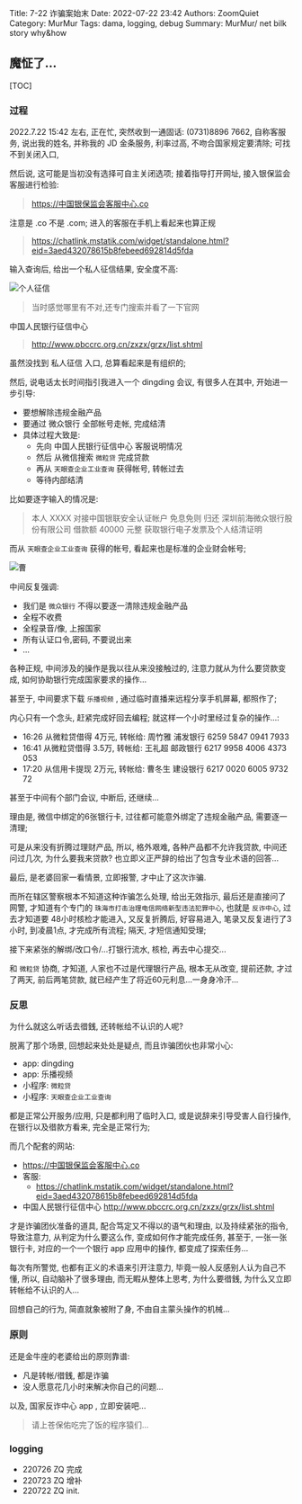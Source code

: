 Title: 7-22 诈骗案始末
Date: 2022-07-22 23:42
Authors: ZoomQuiet
Category: MurMur
Tags: dama, logging, debug
Summary: MurMur/ net bilk story why&how


## 魔怔了...

[TOC]

### 过程

2022.7.22 15:42 左右, 正在忙, 突然收到一通固话:
(0731)8896 7662, 自称客服务, 说出我的姓名, 
并称我的 JD 金条服务, 
利率过高, 不吻合国家规定要清除;
可找不到关闭入口, 

然后说, 这可能是当初没有选择可自主关闭选项;
接着指导打开网址, 接入银保监会客服进行检验:

> https://中国银保监会客服中心.co

注意是 .co 不是 .com;
进入的客服在手机上看起来也算正规


> https://chatlink.mstatik.com/widget/standalone.html?eid=3aed432078615b8febeed692814d5fda


输入查询后, 给出一个私人征信结果, 安全度不高:

![个人征信](https://ipic.zoomquiet.top/2022-07-27-zshot%202022-07-27%2017.10.53.jpg)

> 当时感觉哪里有不对,还专门搜索并看了一下官网

中国人民银行征信中心

> http://www.pbccrc.org.cn/zxzx/grzx/list.shtml


虽然没找到 私人征信 入口, 总算看起来是有组织的;

然后, 说电话太长时间指引我进入一个 dingding 会议, 有很多人在其中,
开始进一步引导:

- 要想解除违规金融产品
- 要通过 微众银行 全部帐号走帐, 完成结清
- 具体过程大致是:
    + 先向 中国人民银行征信中心 客服说明情况
    + 然后 从微信搜索 `微粒贷` 完成贷款
    + 再从 `天眼查企业工业查询` 获得帐号, 转帐过去
    + 等待内部结清

比如要逐字输入的情况是:

> 本人 XXXX 对接中国银联安全认证帐户 免息免则 归还 深圳前海微众银行股份有限公司 借款额 40000 元整 获取银行电子发票及个人结清证明

而从 `天眼查企业工业查询` 获得的帐号, 看起来也是标准的企业财会帐号;

![曹](https://ipic.zoomquiet.top/2022-07-27-zshot%202022-07-27%2017.24.45.jpg)


中间反复强调:

- 我们是 `微众银行` 不得以要逐一清除违规金融产品
- 全程不收费
- 全程录音/像, 上报国家
- 所有认证口令,密码, 不要说出来
- ...

各种正规, 中间涉及的操作是我以往从来没接触过的, 注意力就从为什么要贷款变成, 如何协助银行完成国家要求的操作...

甚至于, 中间要求下载 `乐播视频` , 通过临时直播来远程分享手机屏幕, 都照作了;

内心只有一个念头, 赶紧完成好回去编程;
就这样一个小时里经过复杂的操作...:

- 16:26 从微粒贷借得 4万元, 转帐给: 周竹雅 浦发银行 6259 5847 0941 7933
- 16:41 从微粒贷借得 3.5万, 转帐给: 王礼超 邮政银行 6217 9958 4006 4373 053
- 17:20 从信用卡提现 2万元, 转帐给: 曹冬生 建设银行 6217 0020 6005 9732 72

甚至于中间有个部门会议, 中断后, 还继续...

理由是, 微信中绑定的6张银行卡, 过往都可能意外绑定了违规金融产品, 需要逐一清理;

可是从来没有折腾过理财产品, 所以, 格外艰难, 各种产品都不允许我贷款, 
中间还问过几次, 为什么要我来贷款? 也立即义正严辞的给出了包含专业术语的回答...

最后, 是老婆回家一看情景, 立即报警, 才中止了这次诈骗.

而所在辖区警察根本不知道这种诈骗怎么处理, 给出无效指示,
最后还是直接问了网警, 才知道有个专门的 `珠海市打击治理电信网络新型违法犯罪中心`, 
也就是 `反诈中心`, 过去才知道要 48小时核检才能进入, 
又反复折腾后, 好容易进入, 笔录又反复进行了3小时, 到凌晨1点, 才完成所有流程;
隔天, 才短信通知受理;

接下来紧张的解绑/改口令/...打银行流水, 核检, 再去中心提交...

和 `微粒贷` 协商, 才知道, 人家也不过是代理银行产品, 根本无从改变,
提前还款, 才过了两天, 前后两笔贷款, 就已经产生了将近60元利息...一身身冷汗...


### 反思

为什么就这么听话去徣銭, 还转帐给不认识的人呢?

脱离了那个场景, 回想起来处处是疑点, 而且诈骗团伙也非常小心:

- app: dingding
- app: 乐播视频
- 小程序: `微粒贷`
- 小程序: `天眼查企业工业查询`

都是正常公开服务/应用, 只是都利用了临时入口, 或是说辞来引导受害人自行操作,
在银行以及徣款方看来, 完全是正常行为;

而几个配套的网站:

- https://中国银保监会客服中心.co
- 客服:
    + https://chatlink.mstatik.com/widget/standalone.html?eid=3aed432078615b8febeed692814d5fda
- 中国人民银行征信中心 http://www.pbccrc.org.cn/zxzx/grzx/list.shtml

才是诈骗团伙准备的道具, 配合笃定又不得以的语气和理由, 
以及持续紧张的指令, 导致注意力, 从判定为什么要这么作, 变成如何作才能完成任务,
甚至于, 一张一张银行卡, 对应的一个一个银行 app 应用中的操作, 都变成了探索任务...

每次有所警觉, 也都有正义的术语来引开注意力, 毕竟一般人反感别人认为自己不懂,
所以, 自动脑补了很多理由, 而无睱从整体上思考, 为什么要徣銭, 为什么又立即转帐给不认识的人...

回想自己的行为, 简直就象被附了身, 不由自主蒙头操作的机械...

### 原则

还是金牛座的老婆给出的原则靠谱:

- 凡是转帐/徣銭, 都是诈骗
- 没人愿意花几小时来解决你自己的问题...

以及, 国家反诈中心 app , 立即安装吧...

> 请上苍保佑吃完了饭的程序猿们...


### logging

- 220726 ZQ 完成
- 220723 ZQ 增补
- 220722 ZQ init.




